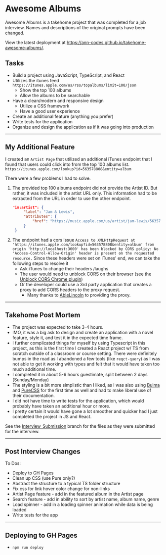 # Awesome Albums

Awesome Albums is a takehome project that was completed for a job interview. Names and descriptions of the original prompts have been changed.

View the latest deployment at https://ann-codes.github.io/takehome-awesome-albums/.

## Tasks

- Build a project using JavaScript, TypeScript, and React
- Utilizes the itunes feed `https://itunes.apple.com/us/rss/topalbums/limit=100/json`
  - Show the top 100 albums
  - Allow the albums to be searchable
- Have a clean/modern and responsive design
  - Utilize a CSS framework
  - Have a good user experience
- Create an additional feature (anything you prefer)
- Write tests for the application
- Organize and design the application as if it was going into production

---

## My Additional Feature

I created an `Artist Page` that utilized an additional iTunes endpoint that I found that users could click into from the top 100 albums list. `https://itunes.apple.com/lookup?id=563578808&entity=album`

There were a few problems I had to solve. 
1. The provided top 100 albums endpoint did not provide the Artist ID. But rather, it was included in the artist URL only. This information had to be extracted from the URL in order to use the other endpoint. 
   ```json
   "im:artist": {
        "label": "Jam & Lewis",
        "attributes": {
            "href": "https://music.apple.com/us/artist/jam-lewis/563578808?uo=2"
        }
    }
   ```
2. The endpoint had a cors issue `Access to XMLHttpRequest at 'https://itunes.apple.com/lookup?id=563578808&entity=album' from origin 'http://localhost:3000' has been blocked by CORS policy: No 'Access-Control-Allow-Origin' header is present on the requested resource.` Since these headers were set on iTunes' end, we can take the following steps to resolve it
   - Ask iTunes to change their headers /laughs
   - The user would need to unblock CORS on their browser (see the [Unblock CORS Chrome plugin](https://add0n.com/access-control.html))
   - Or the developer could use a 3rd party application that creates a proxy to add CORS headers to the proxy request.  
     - Many thanks to [AbleLincoln](https://github.com/AbleLincoln/cors-escape) to providing the proxy.


---

## Takehome Post Mortem

- The project was expected to take 3-4 hours. 
- IMO, it was a big ask to design and create an application with a novel feature, style it, and test it in the expected time frame. 
- I further complicated things for myself by using Typescript in this project, as this is the first time I created a React project w/ TS from scratch outside of a classroom or course setting. There were definitely bumps in the road as I abandoned a few tools (like `reqct-query`) as I was not able to get it working with types and felt that it would have taken too much additional time.  
- I completed it in about 5-6 hours guestimate, split between 2 days (Sunday/Monday)
- The styling is a bit more simplistic than I liked, as I was also using [Bulma](https://bulma.io/) and [PureCSS](https://purecss.io/) for the first time as well and had to make liberal use of their documentation. 
- I did not have time to write tests for the application, which would probably have taken an additional hour or more. 
- I pretty certain it would have gone a lot smoother and quicker had I just completed the project in JS and React. 

See the [Interview_Submission](https://github.com/ann-codes/takehome-awesome-albums/tree/Interview_Submission) branch for the files as they were submitted for the interview. 

---

## Post Interview Changes

To Dos: 
- Deploy to GH Pages
- Clean up CSS (use Pure only?)
- Abstract the structure to a typical TS folder structure 
- Fix css for link hover color change for non-links
- Artist Page feature - add in the featured album in the Artist page
- Search feature - add in ability to sort by artist name, album name, genre
- Load spinner - add in a loading spinner animation while data is being loaded
- Write tests for the app

---

## Deploying to GH Pages
- `npm run deploy`